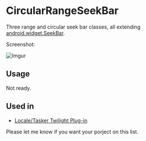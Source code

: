 CircularRangeSeekBar
====================

Three range and circular seek bar classes, all extending [android.widget.SeekBar](http://developer.android.com/reference/android/widget/SeekBar.html).

Screenshot:

![Imgur](http://ljungqvist.info/CircularRangeSeekBar/screen.png)

Usage
-----
Not ready.


Used in
-------

 - [Locale/Tasker Twilight Plug-in](https://play.google.com/store/apps/details?id=com.terdelle.twilight)

Please let me know if you want your porject on this list.

